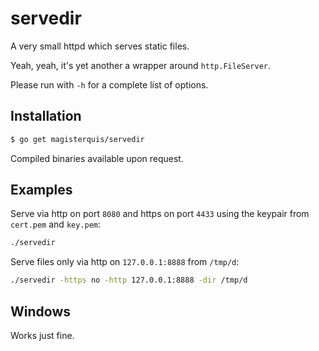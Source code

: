servedir
========

A very small httpd which serves static files.

Yeah, yeah, it's yet another a wrapper around `http.FileServer`.

Please run with `-h` for a complete list of options.

Installation
------------
```sh
$ go get magisterquis/servedir
```
Compiled binaries available upon request.

Examples
--------
Serve via http on port `8080` and https on port `4433` using the keypair from
`cert.pem` and `key.pem`:
```sh
./servedir
```

Serve files only via http on `127.0.0.1:8888` from `/tmp/d`:
```sh
./servedir -https no -http 127.0.0.1:8888 -dir /tmp/d
```

Windows
-------
Works just fine.

